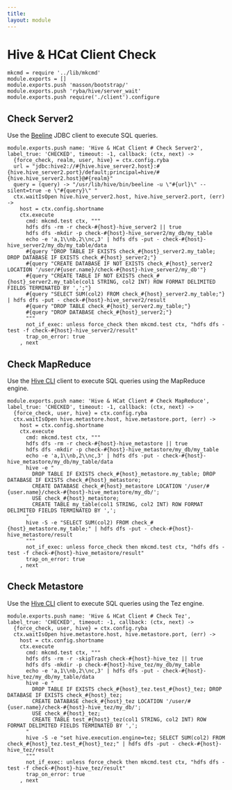 ```yaml
---
title: 
layout: module
---
```


# Hive & HCat Client Check

    mkcmd = require '../lib/mkcmd'
    module.exports = []
    module.exports.push 'masson/bootstrap/'
    module.exports.push 'ryba/hive/server_wait'
    module.exports.push require('./client').configure

## Check Server2

Use the [Beeline][beeline] JDBC client to execute SQL queries.

    module.exports.push name: 'Hive & HCat Client # Check Server2', label_true: 'CHECKED', timeout: -1, callback: (ctx, next) ->
      {force_check, realm, user, hive} = ctx.config.ryba
      url = "jdbc:hive2://#{hive.hive_server2.host}:#{hive.hive_server2.port}/default;principal=hive/#{hive.hive_server2.host}@#{realm}"
      query = (query) -> "/usr/lib/hive/bin/beeline -u \"#{url}\" --silent=true -e \"#{query}\" "
      ctx.waitIsOpen hive.hive_server2.host, hive.hive_server2.port, (err) ->
        host = ctx.config.shortname
        ctx.execute
          cmd: mkcmd.test ctx, """
          hdfs dfs -rm -r check-#{host}-hive_server2 || true
          hdfs dfs -mkdir -p check-#{host}-hive_server2/my_db/my_table
          echo -e 'a,1\\nb,2\\nc,3' | hdfs dfs -put - check-#{host}-hive_server2/my_db/my_table/data
          #{query "DROP TABLE IF EXISTS check_#{host}_server2.my_table; DROP DATABASE IF EXISTS check_#{host}_server2;"}
          #{query "CREATE DATABASE IF NOT EXISTS check_#{host}_server2 LOCATION '/user/#{user.name}/check-#{host}-hive_server2/my_db'"}
          #{query "CREATE TABLE IF NOT EXISTS check_#{host}_server2.my_table(col1 STRING, col2 INT) ROW FORMAT DELIMITED FIELDS TERMINATED BY ',';"}
          #{query "SELECT SUM(col2) FROM check_#{host}_server2.my_table;"} | hdfs dfs -put - check-#{host}-hive_server2/result
          #{query "DROP TABLE check_#{host}_server2.my_table;"}
          #{query "DROP DATABASE check_#{host}_server2;"}
          """
          not_if_exec: unless force_check then mkcmd.test ctx, "hdfs dfs -test -f check-#{host}-hive_server2/result"
          trap_on_error: true
        , next

## Check MapReduce

Use the [Hive CLI][hivecli] client to execute SQL queries using the MapReduce
engine.

    module.exports.push name: 'Hive & HCat Client # Check MapReduce', label_true: 'CHECKED', timeout: -1, callback: (ctx, next) ->
      {force_check, user, hive} = ctx.config.ryba
      ctx.waitIsOpen hive.metastore.host, hive.metastore.port, (err) ->
        host = ctx.config.shortname
        ctx.execute
          cmd: mkcmd.test ctx, """
          hdfs dfs -rm -r check-#{host}-hive_metastore || true
          hdfs dfs -mkdir -p check-#{host}-hive_metastore/my_db/my_table
          echo -e 'a,1\\nb,2\\nc,3' | hdfs dfs -put - check-#{host}-hive_metastore/my_db/my_table/data
          hive -e "
            DROP TABLE IF EXISTS check_#{host}_metastore.my_table; DROP DATABASE IF EXISTS check_#{host}_metastore;
            CREATE DATABASE check_#{host}_metastore LOCATION '/user/#{user.name}/check-#{host}-hive_metastore/my_db/';
            USE check_#{host}_metastore;
            CREATE TABLE my_table(col1 STRING, col2 INT) ROW FORMAT DELIMITED FIELDS TERMINATED BY ',';
          "
          hive -S -e "SELECT SUM(col2) FROM check_#{host}_metastore.my_table;" | hdfs dfs -put - check-#{host}-hive_metastore/result
          """
          not_if_exec: unless force_check then mkcmd.test ctx, "hdfs dfs -test -f check-#{host}-hive_metastore/result"
          trap_on_error: true
        , next

## Check Metastore

Use the [Hive CLI][hivecli] client to execute SQL queries using the Tez engine.

    module.exports.push name: 'Hive & HCat Client # Check Tez', label_true: 'CHECKED', timeout: -1, callback: (ctx, next) ->
      {force_check, user, hive} = ctx.config.ryba
      ctx.waitIsOpen hive.metastore.host, hive.metastore.port, (err) ->
        host = ctx.config.shortname
        ctx.execute
          cmd: mkcmd.test ctx, """
          hdfs dfs -rm -r -skipTrash check-#{host}-hive_tez || true
          hdfs dfs -mkdir -p check-#{host}-hive_tez/my_db/my_table
          echo -e 'a,1\\nb,2\\nc,3' | hdfs dfs -put - check-#{host}-hive_tez/my_db/my_table/data
          hive -e "
            DROP TABLE IF EXISTS check_#{host}_tez.test_#{host}_tez; DROP DATABASE IF EXISTS check_#{host}_tez;
            CREATE DATABASE check_#{host}_tez LOCATION '/user/#{user.name}/check-#{host}-hive_tez/my_db/';
            USE check_#{host}_tez;
            CREATE TABLE test_#{host}_tez(col1 STRING, col2 INT) ROW FORMAT DELIMITED FIELDS TERMINATED BY ',';
          "
          hive -S -e "set hive.execution.engine=tez; SELECT SUM(col2) FROM check_#{host}_tez.test_#{host}_tez;" | hdfs dfs -put - check-#{host}-hive_tez/result
          """
          not_if_exec: unless force_check then mkcmd.test ctx, "hdfs dfs -test -f check-#{host}-hive_tez/result"
          trap_on_error: true
        , next

[hivecli]: https://cwiki.apache.org/confluence/display/Hive/LanguageManual+Cli
[beeline]: https://cwiki.apache.org/confluence/display/Hive/HiveServer2+Clients#HiveServer2Clients-Beeline%E2%80%93NewCommandLineShell

